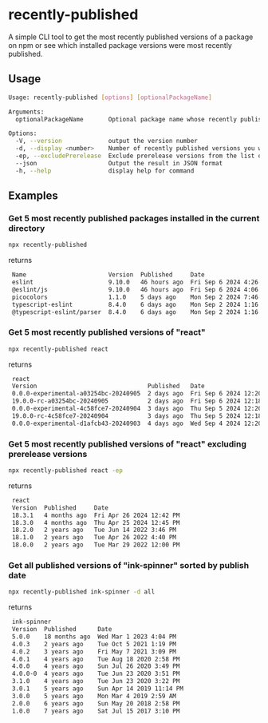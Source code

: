 # recently-published

A simple CLI tool to get the most recently published versions of a package on npm or see which installed package versions were most recently published.

## Usage

```bash
Usage: recently-published [options] [optionalPackageName]

Arguments:
  optionalPackageName       Optional package name whose recently published versions you want to see. If not provided, will display recently published packages installed in the current directory.

Options:
  -V, --version             output the version number
  -d, --display <number>    Number of recently published versions you would like displayed or "all" if you want to display all of them (default: "5")
  -ep, --excludePrerelease  Exclude prerelease versions from the list of recently published versions
  --json                    Output the result in JSON format
  -h, --help                display help for command
```

## Examples

### Get 5 most recently published packages installed in the current directory

```bash
npx recently-published
```

returns

```bash
 Name                       Version  Published     Date                   
 eslint                     9.10.0   46 hours ago  Fri Sep 6 2024 4:26 PM
 @eslint/js                 9.10.0   46 hours ago  Fri Sep 6 2024 4:06 PM
 picocolors                 1.1.0    5 days ago    Mon Sep 2 2024 7:46 PM
 typescript-eslint          8.4.0    6 days ago    Mon Sep 2 2024 1:16 PM
 @typescript-eslint/parser  8.4.0    6 days ago    Mon Sep 2 2024 1:16 PM
```

### Get 5 most recently published versions of "react"

```bash
npx recently-published react
```

returns

```bash
 react
 Version                               Published   Date                    
 0.0.0-experimental-a03254bc-20240905  2 days ago  Fri Sep 6 2024 12:20 PM
 19.0.0-rc-a03254bc-20240905           2 days ago  Fri Sep 6 2024 12:18 PM
 0.0.0-experimental-4c58fce7-20240904  3 days ago  Thu Sep 5 2024 12:20 PM
 19.0.0-rc-4c58fce7-20240904           3 days ago  Thu Sep 5 2024 12:18 PM
 0.0.0-experimental-d1afcb43-20240903  4 days ago  Wed Sep 4 2024 12:20 PM
```

### Get 5 most recently published versions of "react" excluding prerelease versions

```bash
npx recently-published react -ep
```

returns

```bash
 react
 Version  Published     Date                     
 18.3.1   4 months ago  Fri Apr 26 2024 12:42 PM
 18.3.0   4 months ago  Thu Apr 25 2024 12:45 PM
 18.2.0   2 years ago   Tue Jun 14 2022 3:46 PM
 18.1.0   2 years ago   Tue Apr 26 2022 4:40 PM
 18.0.0   2 years ago   Tue Mar 29 2022 12:00 PM
```

### Get all published versions of "ink-spinner" sorted by publish date

```bash
npx recently-published ink-spinner -d all
```

returns

```bash
 ink-spinner
 Version  Published      Date                     
 5.0.0    18 months ago  Wed Mar 1 2023 4:04 PM
 4.0.3    2 years ago    Tue Oct 5 2021 1:19 PM
 4.0.2    3 years ago    Fri May 7 2021 3:09 PM
 4.0.1    4 years ago    Tue Aug 18 2020 2:58 PM
 4.0.0    4 years ago    Sun Jul 26 2020 3:49 PM
 4.0.0-0  4 years ago    Tue Jun 23 2020 3:51 PM
 3.1.0    4 years ago    Tue Jun 23 2020 3:22 PM
 3.0.1    5 years ago    Sun Apr 14 2019 11:14 PM
 3.0.0    5 years ago    Mon Mar 4 2019 2:59 AM
 2.0.0    6 years ago    Sun May 20 2018 2:58 PM
 1.0.0    7 years ago    Sat Jul 15 2017 3:10 PM

```


